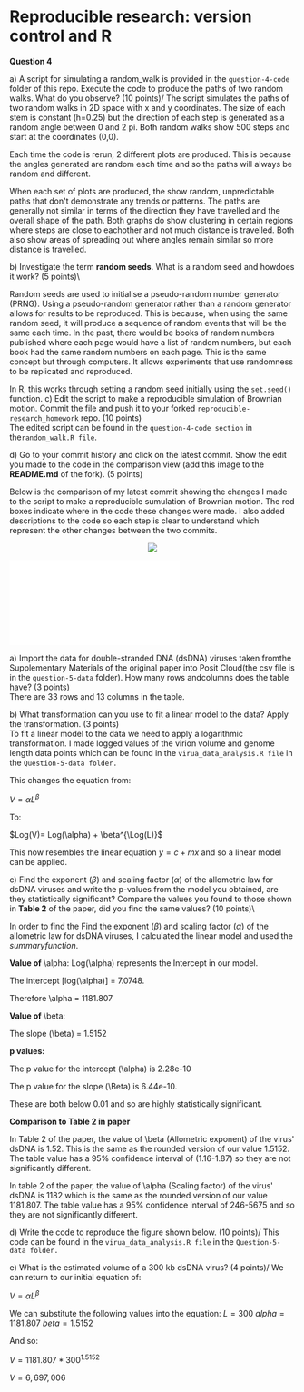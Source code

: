 # Reproducible research: version control and R

**Question 4**

a)  A script for simulating a random_walk is provided in the
    `question-4-code` folder of this repo. Execute the code to produce
    the paths of two random walks. What do you observe? (10 points)/ The
    script simulates the paths of two random walks in 2D space with x
    and y coordinates. The size of each stem is constant (h=0.25) but
    the direction of each step is generated as a random angle between 0
    and 2 pi. Both random walks show 500 steps and start at the
    coordinates (0,0).

Each time the code is rerun, 2 different plots are produced. This is
because the angles generated are random each time and so the paths will
always be random and different.

When each set of plots are produced, the show random, unpredictable
paths that don't demonstrate any trends or patterns. The paths are
generally not similar in terms of the direction they have travelled and
the overall shape of the path. Both graphs do show clustering in certain
regions where steps are close to eachother and not much distance is
travelled. Both also show areas of spreading out where angles remain
similar so more distance is travelled.

b)  Investigate the term **random seeds**. What is a random seed and
    howdoes it work? (5 points)\

Random seeds are used to initialise a pseudo-random number generator
(PRNG). Using a pseudo-random generator rather than a random generator
allows for results to be reproduced. This is because, when using the
same random seed, it will produce a sequence of random events that will
be the same each time. In the past, there would be books of random
numbers published where each page would have a list of random numbers,
but each book had the same random numbers on each page. This is the same
concept but through computers. It allows experiments that use randomness
to be replicated and reproduced.

In R, this works through setting a random seed initially using the
`set.seed()` function. c) Edit the script to make a reproducible
simulation of Brownian motion. Commit the file and push it to your
forked `reproducible-research_homework` repo. (10 points)\
The edited script can be found in the `question-4-code section` in
the`random_walk.R file`.

d)  Go to your commit history and click on the latest commit. Show the
    edit you made to the code in the comparison view (add this image to
    the **README.md** of the fork). (5 points)

Below is the comparison of my latest commit showing the changes I made to the script to make a reproducible sumulation of Brownian motion. The red boxes indicate where in the code these changes were made. I also added descriptions to the code so each step is clear to understand which represent the other changes between the two commits. 

  <p align="center">
     <img src="https://github.com/username123create/logistic_growth/blob/16a2f26b7ee8559340dda31d5f6dff86964ad744/images/CommitComparison.pdf">
  </p>
  
![Comparing Commits](images/CommitComparison.pdf)

a)  Import the data for double-stranded DNA (dsDNA) viruses taken
    fromthe Supplementary Materials of the original paper into Posit
    Cloud(the csv file is in the `question-5-data` folder). How many
    rows andcolumns does the table have? (3 points)\
    There are 33 rows and 13 columns in the table.

b)  What transformation can you use to fit a linear model to the data?
    Apply the transformation. (3 points)\
    To fit a linear model to the data we need to apply a logarithmic
    transformation. I made logged values of the virion volume and genome
    length data points which can be found in the
    `virua_data_analysis.R file` in the `Question-5-data folder.`

This changes the equation from:

$`V = \alpha L^{\beta}`$

To:

$`Log(V)= Log(\alpha) + \beta^{\Log(L)}`$

This now resembles the linear equation $`y = c + mx`$ and so a linear
model can be applied.

c)  Find the exponent ($\beta$) and scaling factor ($\alpha$) of the
    allometric law for dsDNA viruses and write the p-values from the
    model you obtained, are they statistically significant? Compare the
    values you found to those shown in **Table 2** of the paper, did you
    find the same values? (10 points)\

In order to find the Find the exponent ($\beta$) and scaling factor
($\alpha$) of the allometric law for dsDNA viruses, I calculated the
linear model and used the $summary function$.

**Value of** \alpha: Log(\alpha) represents the Intercept in our model.

The intercept [log(\alpha)] = 7.0748.

Therefore \alpha = 1181.807

**Value of** \beta:

The slope (\beta) = 1.5152

**p values:**

The p value for the intercept (\alpha) is 2.28e-10

The p value for the slope (\Beta) is 6.44e-10.

These are both below 0.01 and so are highly statistically significant.

**Comparison to Table 2 in paper**

In Table 2 of the paper, the value of \beta (Allometric exponent) of the
virus' dsDNA is 1.52. This is the same as the rounded version of our
value 1.5152. The table value has a 95% confidence interval of
(1.16-1.87) so they are not significantly different.

In table 2 of the paper, the value of \alpha (Scaling factor) of the
virus' dsDNA is 1182 which is the same as the rounded version of our
value 1181.807. The table value has a 95% confidence interval of
246-5675 and so they are not significantly different.

d)  Write the code to reproduce the figure shown below. (10 points)/
    This code can be found in the `virua_data_analysis.R file` in the
    `Question-5-data folder.`

e)  What is the estimated volume of a 300 kb dsDNA virus? (4 points)/ We
    can return to our initial equation of:

$`V = \alpha L^{\beta}`$

We can substitute the following values into the equation: $L = 300$
$alpha = 1181.807$ $beta = 1.5152$

And so:

$V = 1181.807 * 300^1.5152$

$V = 6,697,006$
